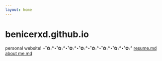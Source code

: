 ```yaml
---
layout: home
---
```

# benicerxd.github.io
personal website!
⋆˚✿˖°⋆˚✿˖°⋆˚✿˖°⋆˚✿˖°⋆˚✿˖°⋆˚✿˖°⋆˚✿˖°⋆˚✿˖°
[resume.md](/benicerxd.github.io/resume.md)
[about me.md](/benicerxd.github.io/about%20me.md)